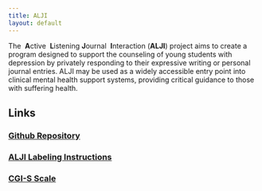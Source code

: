 ```yaml
---
title: ALJI
layout: default
---
```


The ​ **A**ctive ​ **L**​istening ​ **J**​ournal ​ **I**​nteraction (​ **ALJI**​) project aims to create a program designed to support the counseling of young students with depression by privately responding to their expressive writing or personal journal entries. ALJI may be used as a widely accessible entry point into clinical mental health support systems, providing critical guidance to those with suffering health.

## Links
### [**Github Repository**](https://github.com/sublime09/ALJI)
### [**ALJI Labeling Instructions**](Labeling_Instructions)
### [**CGI-S Scale**](CGIS_Scale)
